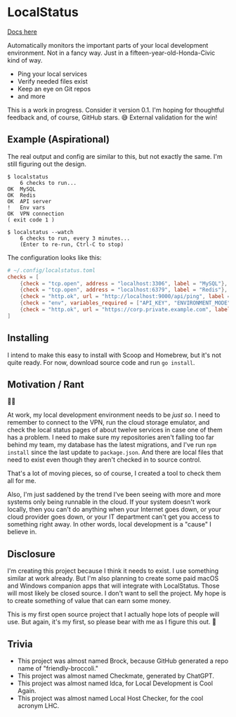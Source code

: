 # LocalStatus

[Docs here](./docs/all.md)

Automatically monitors the important parts of your local development environment. Not in a fancy way.
Just in a fifteen-year-old-Honda-Civic kind of way.

* Ping your local services
* Verify needed files exist
* Keep an eye on Git repos
* and more

This is a work in progress. Consider it version 0.1. I'm hoping for thoughtful feedback and,
of course, GitHub stars. 😅 External validation for the win!

## Example (Aspirational)

The real output and config are similar to this, but not exactly the same. I'm still
figuring out the design.

```
$ localstatus
    6 checks to run...
OK  MySQL
OK  Redis
OK  API server
!   Env vars
OK  VPN connection
( exit code 1 )

$ localstatus --watch
    6 checks to run, every 3 minutes...
    (Enter to re-run, Ctrl-C to stop)
```

The configuration looks like this:

```toml
# ~/.config/localstatus.toml
checks = [
    {check = "tcp.open", address = "localhost:3306", label = "MySQL"},
    {check = "tcp.open", address = "localhost:6379", label = "Redis"},
    {check = "http.ok", url = "http://localhost:9000/api/ping", label = "API server"},
    {check = "env", variables_required = ["API_KEY", "ENVIRONMENT_MODE"]},
    {check = "http.ok", url = "https://corp.private.example.com", label = "VPN connection"},
]
```

## Installing

I intend to make this easy to install with Scoop and Homebrew, but it's not quite ready.
For now, download source code and run `go install`.

## Motivation / Rant

😵‍💫

At work, my local development environment needs to be _just so._ I need to remember to connect to
the VPN, run the cloud storage emulator, and check the local status pages of about twelve
services in case one of them has a problem. I need to make sure my repositories aren't falling too
far behind my team, my database has the latest migrations, and I've run `npm install` since the
last update to `package.json`. And there are local files that need to exist even though they aren't
checked in to source control.

That's a lot of moving pieces, so of course, I created a tool to check them all for me.

Also, I'm just saddened by the trend I've been seeing with more and more systems only being runnable
in the cloud. If your system doesn't work locally, then you can't do anything when your Internet
goes down, or your cloud provider goes down, or your IT department can't get you access to something
right away. In other words, local development is a "cause" I believe in.

## Disclosure

I'm creating this project because I think it needs to exist. I use something similar at work already.
But I'm also planning to create some paid macOS and Windows companion apps that will integrate with
LocalStatus. Those will most likely be closed source. I don't want to sell the project. My hope is
to create something of value that can earn some money.

This is my first open source project that I actually hope lots of people will use. But again, it's
my first, so please bear with me as I figure this out. 💛

## Trivia

- This project was almost named Brock, because GitHub generated a repo name of "friendly-broccoli."
- This project was almost named Checkmate, generated by ChatGPT.
- This project was almost named ldca, for Local Development is Cool Again.
- This project was almost named Local Host Checker, for the cool acronym LHC.
